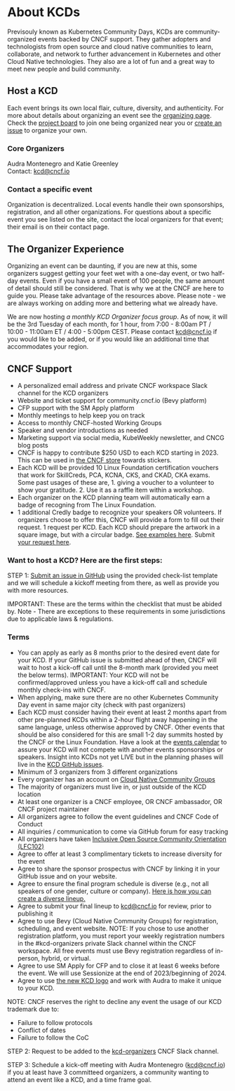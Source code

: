 # About KCDs

Previsouly known as Kubernetes Community Days, KCDs are community-organized events backed by CNCF support. They gather adopters and technologists from open source and cloud native communities to learn, collaborate, and network to further advancement in Kubernetes and other Cloud Native technologies. They also are a lot of fun and a great way to meet new people and build community.

## Host a KCD

Each event brings its own local flair, culture, diversity, and authenticity. For more about details about organizing an event see the [organizing page](https://github.com/cncf/kubernetes-community-days/tree/main/planning). Check the [project board](https://github.com/cncf/kubernetes-community-days/projects/2) to join one being organized near you or [create an issue](https://github.com/cncf/kubernetes-community-days/issues/new/choose) to organize your own.

### Core Organizers

Audra Montenegro and Katie Greenley
<br>
Contact: kcd@cncf.io

### Contact a specific event

Organization is decentralized. Local events handle their own sponsorships, registration, and all other organizations. For questions about a specific event you see listed on the site, contact the local organizers for that event; their email is on their contact page.

## The Organizer Experience  
Organizing an event can be daunting, if you are new at this, some organizers suggest getting your feet wet with a one-day event, or two half-day events. Even if you have a small event of 100 people, the same amount of detail should still be considered. That is why we at the CNCF are here to guide you. Please take advantage of the resources above. Please note - we are always working on adding more and bettering what we already have.

We are now hosting *a monthly KCD Organizer focus group*. As of now, it will be the 3rd Tuesday of each month, for 1 hour, from 7:00 - 8:00am PT / 10:00 - 11:00am ET / 4:00 - 5:00pm CEST. Please contact kcd@cncf.io if you would like to be added, or if you would like an additional time that accommodates your region.

## CNCF Support

* A personalized email address and private CNCF workspace Slack channel for the KCD organizers
* Website and ticket support for community.cncf.io (Bevy platform)
* CFP support with the SM Apply platform
* Monthly meetings to help keep you on track
* Access to monthly CNCF-hosted Working Groups
* Speaker and vendor introductions as needed
* Marketing support via social media, KubeWeekly newsletter, and CNCG blog posts
* CNCF is happy to contribute $250 USD to each KCD starting in 2023. This can be used in [the CNCF store](https://store.cncf.io/) towards stickers.
* Each KCD will be provided 10 Linux Foundation certification vouchers that work for SkillCreds, PCA, KCNA, CKS, and CKAD, CKA exams. Some past usages of these are, 1. giving a voucher to a volunteer to show your gratitude. 2. Use it as a raffle item within a workshop.
* Each organizer on the KCD planning team will automatically earn a badge of recogning from The Linux Foundation.
* 1 additional Credly badge to recognize your speakers OR volunteers. If organizers choose to offer this, CNCF will provide a form to fill out their request. 1 request per KCD. Each KCD should prepare the artwork in a square image, but with a circular badge. [See examples here](https://drive.google.com/drive/folders/1UFYAzzaFPgfQLjL947utCZ7Z8lUsfFl6). Submit [your request here](https://docs.google.com/forms/d/e/1FAIpQLSex2EhkCNysmK7svQEVeaOlqpsH0fSBe6qoOePRw_WGajZnTw/viewform).

### Want to host a KCD? Here are the first steps:

STEP 1: [Submit an issue in GitHub](https://github.com/cncf/kubernetes-community-days/issues/new/choose) using the provided check-list template and we will schedule a kickoff meeting from there, as well as provide you with more resources.

IMPORTANT: These are the terms within the checklist that must be abided by. Note - There are exceptions to these requirements in some jurisdictions due to applicable laws & regulations.

### Terms

* You can apply as early as 8 months prior to the desired event date for your KCD. If your GitHub issue is submitted ahead of then, CNCF will wait to host a kick-off call until the 8-month mark (provided you meet the below terms). IMPORTANT: Your KCD will not be confirmed/approved unless you have a kick-off call and schedule monthly check-ins with CNCF.
* When applying, make sure there are no other Kubernetes Community Day event in same major city (check with past organizers)
* Each KCD must consider having their event at least 2 months apart from other pre-planned KCDs within a 2-hour flight away happening in the same language, unless otherwise approved by CNCF. Other events that should be also considered for this are small 1-2 day summits hosted by the CNCF or the Linux Foundation. Have a look at the [events calendar](https://www.cncf.io/events/) to assure your KCD will not compete with another events sponsorships or speakers. Insight into KCDs not yet LIVE but in the planning phases will live in the [KCD GitHub issues](https://github.com/cncf/kubernetes-community-days/issues).
* Minimum of 3 organizers from 3 different organizations
* Every organizer has an account on [Cloud Native Community Groups](https://community.cncf.io/)
* The majority of organizers must live in, or just outside of the KCD location
* At least one organizer is a CNCF employee, OR CNCF ambassador, OR CNCF project maintainer
* All organizers agree to follow the event guidelines and CNCF Code of Conduct
* All inquiries / communication to come via GitHub forum for easy tracking
* All organizers have taken [Inclusive Open Source Community Orientation (LFC102)](https://training.linuxfoundation.org/training/inclusive-open-source-community-orientation-lfc102/)
* Agree to offer at least 3 complimentary tickets to increase diversity for the event
* Agree to share the sponsor prospectus with CNCF by linking it in your GitHub issue and on your website.
* Agree to ensure the final program schedule is diverse (e.g., not all speakers of one gender, culture or company). [Here is how you can create a diverse lineup.](https://docs.google.com/presentation/d/1fzT_BdavVKh3mnxxU-PBWyJq9JUfasKwHqekkbYVbw8/edit#slide=id.g56245ab439_0_106)
* Agree to submit your final lineup to kcd@cncf.io for review, prior to publishing it
* Agree to use Bevy (Cloud Native Community Groups) for registration, scheduling, and event website. NOTE: If you chose to use another registration platform, you must report your weekly registration numbers in the #kcd-organizers private Slack channel within the CNCF workspace. All free events must use Bevy registration regardless of in-person, hybrid, or virtual.
* Agree to use SM Apply for CFP and to close it at least 6 weeks before the event. We will use Sessionize at the end of 2023/beginning of 2024.
* Agree to use [the new KCD logo](https://drive.google.com/file/d/1jU_DkKTVUzimvhUfBqw8ZHfgZShov0Md/view?usp=drive_link) and work with Audra to make it unique to your KCD.

NOTE: CNCF reserves the right to decline any event the usage of our KCD trademark due to:
* Failure to follow protocols
* Conflict of dates
* Failure to follow the CoC

STEP 2: Request to be added to the [kcd-organizers](https://cloud-native.slack.com/archives/GQ7D26NPQ) CNCF Slack channel.

STEP 3: Schedule a kick-off meeting with Audra Montenegro (kcd@cncf.io) if you at least have 3 committeed organizers, a community wanting to attend an event like a KCD, and a time frame goal.
